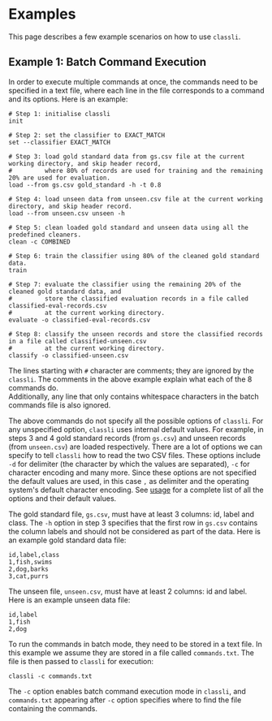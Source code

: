 # Examples

This page describes a few example scenarios on how to use `classli`.


## Example 1: Batch Command Execution

In order to execute multiple commands at once, the commands need to be specified in a text file, where each line in the file corresponds to a command and its options.
Here is an example:

    # Step 1: initialise classli
    init
    
    # Step 2: set the classifier to EXACT_MATCH
    set --classifier EXACT_MATCH
    
    # Step 3: load gold standard data from gs.csv file at the current working directory, and skip header record,
    #         where 80% of records are used for training and the remaining 20% are used for evaluation.
    load --from gs.csv gold_standard -h -t 0.8
    
    # Step 4: load unseen data from unseen.csv file at the current working directory, and skip header record.
    load --from unseen.csv unseen -h
    
    # Step 5: clean loaded gold standard and unseen data using all the predefined cleaners.
    clean -c COMBINED
    
    # Step 6: train the classifier using 80% of the cleaned gold standard data.
    train
    
    # Step 7: evaluate the classifier using the remaining 20% of the cleaned gold standard data, and
    #         store the classified evaluation records in a file called classified-eval-records.csv 
    #         at the current working directory.
    evaluate -o classified-eval-records.csv
    
    # Step 8: classify the unseen records and store the classified records in a file called classified-unseen.csv
    #         at the current working directory. 
    classify -o classified-unseen.csv
    

The lines starting with `#` character are comments; they are ignored by the `classli`. The comments in the above example explain what each of the 8 commands do.  
Additionally, any line that only contains whitespace characters in the batch commands file is also ignored.

The above commands do not specify all the possible options of `classli`. 
For any unspecified option, `classli` uses internal default values.
For example, in steps 3 and 4 gold standard records (from `gs.csv`) and unseen records (from `unseen.csv`) are loaded respectively. 
There are a lot of options we can specify to tell `classli` how to read the two CSV files. These options include `-d` for delimiter (the character by which the values are separated), `-c` for character encoding and many more.
Since these options are not specified the default values are used, in this case `,` as delimiter and the operating system's default character encoding. See [usage](usage.html) for a complete list of all the options and their default values.

The gold standard file, `gs.csv`, must have at least 3 columns: id, label and class. The `-h` option in step 3 specifies that the first row in `gs.csv` contains the column labels and should not be considered as part of the data. Here is an example gold standard data file:

    id,label,class
    1,fish,swims
    2,dog,barks
    3,cat,purrs

The unseen file, `unseen.csv`, must have at least 2 columns: id and label. Here is an example unseen data file:

    id,label
    1,fish
    2,dog


To run the commands in batch mode, they need to be stored in a text file. In this example we assume they are stored in a file called `commands.txt`.
The file is then passed to `classli` for execution:

    classli -c commands.txt

The `-c` option enables batch command execution mode in `classli`, and `commands.txt` appearing after `-c` option specifies where to find the file containing the commands.


<!--

## Example 1: Simple Classification of Records

Assume we would like to classify the following strings to :

    cat walking on the wall
    dog barking at the car
    monkey hanging off the tree
    ape looking at the sea
    bear looking a bit pale
    snail leaving a trail

-->
